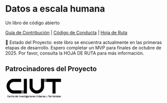 # Datos a escala humana
Un libro de código abierto

[Guía de Contribución](/project/CONTRIBUTING.md) | [Código de Conducta](/project/CODE_OF_CONDUCT.md) | [Hoja de Ruta](/project/ROADMAP.md)

🚧 Estado del Proyecto: este libro se encuentra actualmente en las primeras etapas de desarrollo. Espero completar un MVP para finales de octubre de 2025. Por favor, consulta la HOJA DE RUTA para más información.

## Patrocinadores del Proyecto

[![](public/ciut-logo.png)](https://ciut.fau.unlp.edu.ar/)